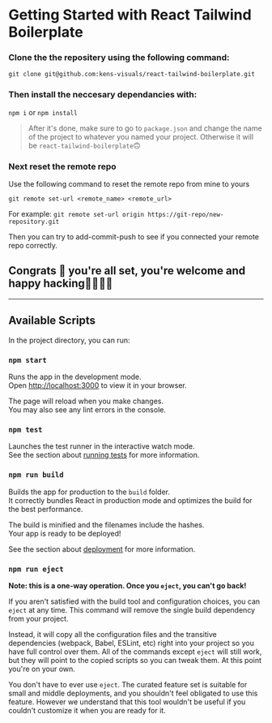 # Getting Started with React Tailwind Boilerplate

### Clone the the repositery using the following command:

`git clone git@github.com:kens-visuals/react-tailwind-boilerplate.git`

### Then install the neccesary dependancies with:

`npm i` or `npm install`

> After it's done, make sure to go to `package.json` and change the name of the project to whatever you named your project. Otherwise it will be `react-tailwind-boilerplate`🙃

### Next reset the remote repo

Use the following command to reset the remote repo from mine to yours

`git remote set-url <remote_name> <remote_url>`

For example: `git remote set-url origin https://git-repo/new-repository.git`

Then you can try to add-commit-push to see if you connected your remote repo correctly.

## Congrats 🎉 you're all set, you're welcome and happy hacking👨🏻‍💻👾

---

## Available Scripts

In the project directory, you can run:

### `npm start`

Runs the app in the development mode.\
Open [http://localhost:3000](http://localhost:3000) to view it in your browser.

The page will reload when you make changes.\
You may also see any lint errors in the console.

### `npm test`

Launches the test runner in the interactive watch mode.\
See the section about [running tests](https://facebook.github.io/create-react-app/docs/running-tests) for more information.

### `npm run build`

Builds the app for production to the `build` folder.\
It correctly bundles React in production mode and optimizes the build for the best performance.

The build is minified and the filenames include the hashes.\
Your app is ready to be deployed!

See the section about [deployment](https://facebook.github.io/create-react-app/docs/deployment) for more information.

### `npm run eject`

**Note: this is a one-way operation. Once you `eject`, you can't go back!**

If you aren't satisfied with the build tool and configuration choices, you can `eject` at any time. This command will remove the single build dependency from your project.

Instead, it will copy all the configuration files and the transitive dependencies (webpack, Babel, ESLint, etc) right into your project so you have full control over them. All of the commands except `eject` will still work, but they will point to the copied scripts so you can tweak them. At this point you're on your own.

You don't have to ever use `eject`. The curated feature set is suitable for small and middle deployments, and you shouldn't feel obligated to use this feature. However we understand that this tool wouldn't be useful if you couldn't customize it when you are ready for it.
